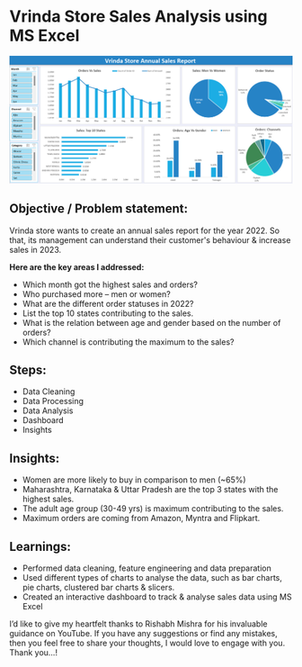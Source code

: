# Vrinda Store Sales Analysis using MS Excel

![Excel-Report](https://github.com/himanshu-banodha/Vrinda-store-sales-analysis-using-excel/blob/main/Vrinda%20store%20sales%20report.png)

## Objective / Problem statement:
Vrinda store wants to create an annual sales report for the year 2022. So that, its management can understand their customer's behaviour & increase sales in 2023.

**Here are the key areas I addressed:**

* Which month got the highest sales and orders?
* Who purchased more – men or women?
* What are the different order statuses in 2022?
* List the top 10 states contributing to the sales.
* What is the relation between age and gender based on the number of orders?
* Which channel is contributing the maximum to the sales?

## Steps:
* Data Cleaning
* Data Processing
* Data Analysis
* Dashboard
* Insights 

## Insights:
* Women are more likely to buy in comparison to men (~65%)
* Maharashtra, Karnataka & Uttar Pradesh are the top 3 states with the highest sales.
* The adult age group (30-49 yrs) is maximum contributing to the sales.
* Maximum orders are coming from Amazon, Myntra and Flipkart.

## Learnings:
* Performed data cleaning, feature engineering and data preparation
* Used different types of charts to analyse the data, such as bar charts, pie charts, clustered bar charts & slicers.
* Created an interactive dashboard to track & analyse sales data using MS Excel 

I’d like to give my heartfelt thanks to Rishabh Mishra for his invaluable guidance on YouTube.
If you have any suggestions or find any mistakes, then you feel free to share your thoughts, I would love to engage with you.
Thank you…!  

